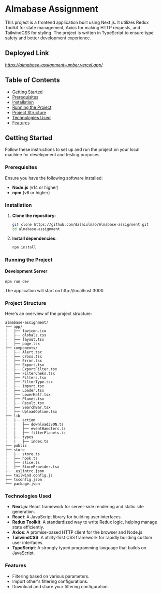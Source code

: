 # Almabase Assignment

This project is a frontend application built using Next.js. It utilizes Redux Toolkit for state management, Axios for making HTTP requests, and TailwindCSS for styling. The project is written in TypeScript to ensure type safety and better development experience.

## Deployed Link
*https://almabase-assignment-umber.vercel.app/*

## Table of Contents

- [Getting Started](#getting-started)
- [Prerequisites](#prerequisites)
- [Installation](#installation)
- [Running the Project](#running-the-project)
- [Project Structure](#project-structure)
- [Technologies Used](#technologies-used)
- [Features](#features)

## Getting Started

Follow these instructions to set up and run the project on your local machine for development and testing purposes.

### Prerequisites

Ensure you have the following software installed:

- **Node.js** (v14 or higher)
- **npm** (v6 or higher)

### Installation

1. **Clone the repository:**

   ```bash
   git clone https://github.com/dalaixlmao/Almabase-assignment.git
   cd almabase-assignment

2. **Install dependencies:**

    ```bash
    npm install

### Running the Project
#### Development Server

    npm run dev

The application will start on http://localhost:3000.

### Project Structure
Here's an overview of the project structure:

    almabase-assignment/
    ├── app/         
    |   ├── favicon.ico
    |   ├── globals.css
    |   ├── layout.tsx
    |   ├── page.tsx
    ├── components/         
    |   ├── Alert.tsx
    |   ├── Cross.tsx
    |   ├── Error.tsx
    |   ├── Export.tsx
    |   ├── ExportFilter.tsx
    |   ├── FilterCheks.tsx
    |   ├── Filters.tsx
    |   ├── FilterType.tsx
    |   ├── Import.tsx
    |   ├── Loader.tsx
    |   ├── LowerHalf.tsx
    |   ├── Planet.tsx
    |   ├── Result.tsx
    |   ├── SearchBar.tsx
    |   ├── UploadOption.tsx
    ├── lib
    |   ├── action             
    |   |   ├── downloadJSON.ts
    |   |   ├── eventHandlers.ts
    |   |   ├── filterPlanets.ts
    |   ├── types
    |   |   ├── index.ts
    ├── public
    ├── store
    |   ├── store.ts
    |   ├── hook.ts
    |   ├── slice.ts
    |   ├── StoreProvider.tsx
    ├── .eslintrc.json    
    ├── tailwind.config.js
    ├── tsconfig.json     
    └── package.json     

### Technologies Used
- **Next.js**: React framework for server-side rendering and static site generation.
- **React**: A JavaScript library for building user interfaces.
- **Redux Toolkit**: A standardized way to write Redux logic, helping manage state efficiently.
- **Axios**: A promise-based HTTP client for the browser and Node.js.
- **TailwindCSS**: A utility-first CSS framework for rapidly building custom user interfaces.
- **TypeScript**: A strongly typed programming language that builds on JavaScript.

### Features
- Filtering based on various parameters.
- Import other's filtering configurations.
- Download and share your filtering configuration.
